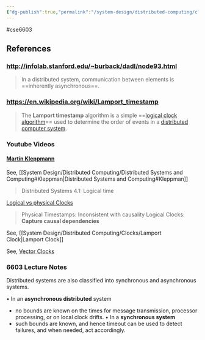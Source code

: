 ```yaml
---
{"dg-publish":true,"permalink":"/system-design/distributed-computing/clocks/clocks/"}
---
```


#cse6603 

## References

### http://infolab.stanford.edu/~burback/dadl/node93.html

> In a distributed system, communication between elements is ==inherently asynchronous==.

### https://en.wikipedia.org/wiki/Lamport_timestamp

>The **Lamport timestamp** algorithm is a simple ==[logical clock algorithm](https://en.wikipedia.org/wiki/Logical_clock_algorithm "Logical clock algorithm")== used to determine the order of events in a [distributed computer system](https://en.wikipedia.org/wiki/Distributed_computer_system "Distributed computer system").

### Youtube Videos

#### [Martin Kleppmann](https://www.youtube.com/watch?v=x-D8iFU1d-o)

See, [[System Design/Distributed Computing/Distributed Systems and Computing#Kleppman|Distributed Systems and Computing#Kleppman]]

> Distributed Systems 4.1: Logical time

[Logical vs physical Clocks](https://youtu.be/x-D8iFU1d-o?t=68)
 > Physical Timestamps: Inconsistent with causality
 > Logical Clocks: **Capture causal dependencies**
 
See, [[System Design/Distributed Computing/Clocks/Lamport Clock|Lamport Clock]]


See, [Vector Clocks](https://youtu.be/x-D8iFU1d-o?t=670)


### 6603 Lecture Notes

Distributed systems are also classified into synchronous and asynchronous systems.

• In an **asynchronous distributed** system
- no bounds are known on the times for message
transmission, processor processing, or on local clock drifts.
• In a **synchronous system**
- such bounds are known, and hence timeout can be used to
detect failures, and when needed, act accordingly.
